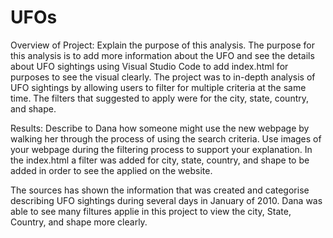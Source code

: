 # UFOs
Overview of Project: Explain the purpose of this analysis.
The purpose for this analysis is to add more information about the UFO and see the details about UFO sightings using Visual Studio Code to add index.html for purposes to see the visual clearly. The project was to in-depth analysis of UFO sightings by allowing users to filter for multiple criteria at the same time. The filters that suggested to apply were for the city, state, country, and shape.

Results: Describe to Dana how someone might use the new webpage by walking her through the process of using the search criteria. Use images of your webpage during the filtering process to support your explanation.
In the index.html a filter was added for city, state, country, and shape to be added in order to see the applied on the website. 

The sources has shown the information that was created and categorise describing UFO sightings during several days in January of 2010. Dana was able to see many filtures applie in this project to view the city, State, Country, and shape more clearly.


